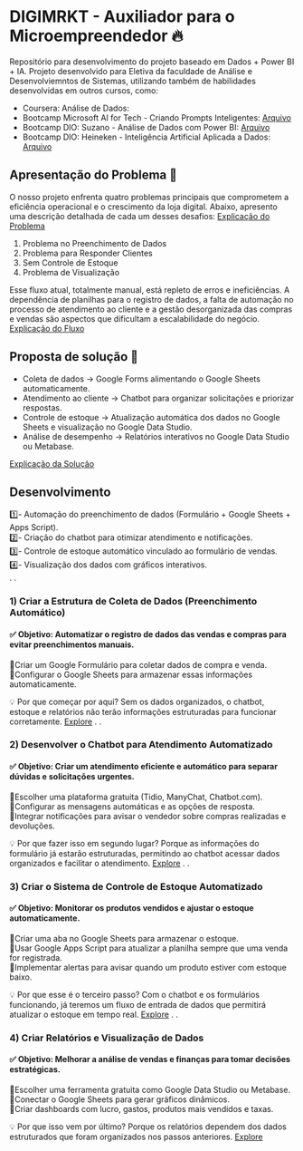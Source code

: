 # DIGIMRKT - Auxiliador para o Microempreendedor 🔥
Repositório para desenvolvimento do projeto baseado em Dados + Power BI + IA. Projeto desenvolvido para Eletiva da faculdade de Análise e Desenvolviemntos de Sistemas, utilizando também de habilidades desenvolvidas em outros cursos, como:
-   Coursera: Análise de Dados: 
-   Bootcamp Microsoft AI for Tech - Criando Prompts Inteligentes: [Arquivo](https://github.com/DantinhasMD/Bootcamp_Dio---Prompts.git)
-   Bootcamp DIO: Suzano - Análise de Dados com Power BI: [Arquivo](https://github.com/DantinhasMD/Bootcamp_Analise-de-DadosDIO.git})
-   Bootcamp DIO: Heineken - Inteligência Artificial Aplicada a Dados: [Arquivo](https://github.com/DantinhasMD/Bootcamp_Dio---Dados_IA.git)

## Apresentação do Problema 👀 
O nosso projeto enfrenta quatro problemas principais que comprometem a eficiência operacional e o crescimento da loja digital. Abaixo, apresento uma descrição detalhada de cada um desses desafios: [Explicação do Problema](https://github.com/DantinhasMD/ME-DIGIMRKT/blob/main/2_problems.md)

1. Problema no Preenchimento de Dados    
2. Problema para Responder Clientes    
3. Sem Controle de Estoque     
4. Problema de Visualização

Esse fluxo atual, totalmente manual, está repleto de erros e ineficiências. A dependência de planilhas para o registro de dados, a falta de automação no processo de atendimento ao cliente e a gestão desorganizada das compras e vendas são aspectos que dificultam a escalabilidade do negócio.
[Explicação do Fluxo](https://github.com/DantinhasMD/ME-DIGIMRKT/blob/main/1_flow.md)

## Proposta de solução 🚀
- Coleta de dados → Google Forms alimentando o Google Sheets automaticamente.
- Atendimento ao cliente → Chatbot para organizar solicitações e priorizar respostas.
- Controle de estoque → Atualização automática dos dados no Google Sheets e visualização no Google Data Studio.
- Análise de desempenho → Relatórios interativos no Google Data Studio ou Metabase.

[Explicação da Solução](https://github.com/DantinhasMD/ME-DIGIMRKT/blob/main/3_solution.md)

## Desenvolvimento
  1️⃣- Automação do preenchimento de dados (Formulário + Google Sheets + Apps Script).        
  2️⃣- Criação do chatbot para otimizar atendimento e notificações.                  
  3️⃣- Controle de estoque automático vinculado ao formulário de vendas.                    
  4️⃣- Visualização dos dados com gráficos interativos.              
.
.
### 1) Criar a Estrutura de Coleta de Dados (Preenchimento Automático)
#### ✅ Objetivo: Automatizar o registro de dados das vendas e compras para evitar preenchimentos manuais.         
🔹Criar um Google Formulário para coletar dados de compra e venda.      
🔹Configurar o Google Sheets para armazenar essas informações automaticamente.      

💡 Por que começar por aqui? Sem os dados organizados, o chatbot, estoque e relatórios não terão informações estruturadas para funcionar corretamente.
[Explore](https://github.com/DantinhasMD/ME-DIGIMRKT/blob/main/4_1_development.md)
.
.
### 2) Desenvolver o Chatbot para Atendimento Automatizado
#### ✅ Objetivo: Criar um atendimento eficiente e automático para separar dúvidas e solicitações urgentes.      
🔹Escolher uma plataforma gratuita (Tidio, ManyChat, Chatbot.com).      
🔹Configurar as mensagens automáticas e as opções de resposta.    
🔹Integrar notificações para avisar o vendedor sobre compras realizadas e devoluções.      

💡 Por que fazer isso em segundo lugar? Porque as informações do formulário já estarão estruturadas, permitindo ao chatbot acessar dados organizados e facilitar o atendimento.
[Explore](https://github.com/DantinhasMD/ME-DIGIMRKT/blob/main/4_1_development.md)
.
.
### 3) Criar o Sistema de Controle de Estoque Automatizado
#### ✅ Objetivo: Monitorar os produtos vendidos e ajustar o estoque automaticamente.     
🔹Criar uma aba no Google Sheets para armazenar o estoque.       
🔹Usar Google Apps Script para atualizar a planilha sempre que uma venda for registrada.     
🔹Implementar alertas para avisar quando um produto estiver com estoque baixo.      

💡 Por que esse é o terceiro passo? Com o chatbot e os formulários funcionando, já teremos um fluxo de entrada de dados que permitirá atualizar o estoque em tempo real.
[Explore](https://github.com/DantinhasMD/ME-DIGIMRKT/blob/main/4_1_development.md)
.
.
### 4) Criar Relatórios e Visualização de Dados
#### ✅ Objetivo: Melhorar a análise de vendas e finanças para tomar decisões estratégicas.       
🔹Escolher uma ferramenta gratuita como Google Data Studio ou Metabase.      
🔹Conectar o Google Sheets para gerar gráficos dinâmicos.     
🔹Criar dashboards com lucro, gastos, produtos mais vendidos e taxas.    

💡 Por que isso vem por último? Porque os relatórios dependem dos dados estruturados que foram organizados nos passos anteriores.
[Explore](https://github.com/DantinhasMD/ME-DIGIMRKT/blob/main/4_1_development.md)
